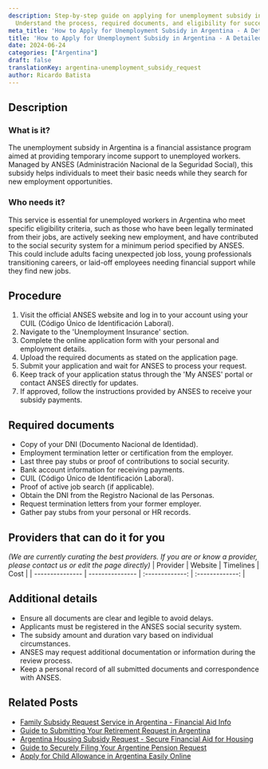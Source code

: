 ```yaml
---
description: Step-by-step guide on applying for unemployment subsidy in Argentina.
  Understand the process, required documents, and eligibility for successful application.
meta_title: 'How to Apply for Unemployment Subsidy in Argentina - A Detailed Guide'
title: 'How to Apply for Unemployment Subsidy in Argentina - A Detailed Guide'
date: 2024-06-24
categories: ["Argentina"]
draft: false
translationKey: argentina-unemployment_subsidy_request
author: Ricardo Batista
---
```



## Description
### What is it?
The unemployment subsidy in Argentina is a financial assistance program aimed at providing temporary income support to unemployed workers. Managed by ANSES (Administración Nacional de la Seguridad Social), this subsidy helps individuals to meet their basic needs while they search for new employment opportunities.

### Who needs it?
This service is essential for unemployed workers in Argentina who meet specific eligibility criteria, such as those who have been legally terminated from their jobs, are actively seeking new employment, and have contributed to the social security system for a minimum period specified by ANSES. This could include adults facing unexpected job loss, young professionals transitioning careers, or laid-off employees needing financial support while they find new jobs.

## Procedure

1. Visit the official ANSES website and log in to your account using your CUIL (Código Único de Identificación Laboral).
2. Navigate to the 'Unemployment Insurance' section.
3. Complete the online application form with your personal and employment details.
4. Upload the required documents as stated on the application page.
5. Submit your application and wait for ANSES to process your request.
6. Keep track of your application status through the 'My ANSES' portal or contact ANSES directly for updates.
7. If approved, follow the instructions provided by ANSES to receive your subsidy payments.


## Required documents

- Copy of your DNI (Documento Nacional de Identidad).
- Employment termination letter or certification from the employer.
- Last three pay stubs or proof of contributions to social security.
- Bank account information for receiving payments.
- CUIL (Código Único de Identificación Laboral).
- Proof of active job search (if applicable).
- Obtain the DNI from the Registro Nacional de las Personas.
- Request termination letters from your former employer.
- Gather pay stubs from your personal or HR records.


## Providers that can do it for you
_(We are currently curating the best providers. If you are or know a provider, please contact us or edit the page directly)_
| Provider        |     Website     |     Timelines    |       Cost      |
| --------------- | --------------- |  :-------------: | :-------------: |

## Additional details

- Ensure all documents are clear and legible to avoid delays.
- Applicants must be registered in the ANSES social security system.
- The subsidy amount and duration vary based on individual circumstances.
- ANSES may request additional documentation or information during the review process.
- Keep a personal record of all submitted documents and correspondence with ANSES.

## Related Posts

- [Family Subsidy Request Service in Argentina - Financial Aid Info](https://tramitit.com/guides/argentina/family_subsidy_request/)
- [Guide to Submitting Your Retirement Request in Argentina](https://tramitit.com/guides/argentina/retirement_request/)
- [Argentina Housing Subsidy Request - Secure Financial Aid for Housing](https://tramitit.com/guides/argentina/housing_subsidy_request/)
- [Guide to Securely Filing Your Argentine Pension Request](https://tramitit.com/guides/argentina/pension_request/)
- [Apply for Child Allowance in Argentina Easily Online](https://tramitit.com/guides/argentina/child_allowance_request/)